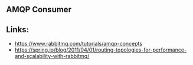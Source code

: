 ## AMQP Consumer


## Links:

* https://www.rabbitmq.com/tutorials/amqp-concepts
* https://spring.io/blog/2011/04/01/routing-topologies-for-performance-and-scalability-with-rabbitmq/

